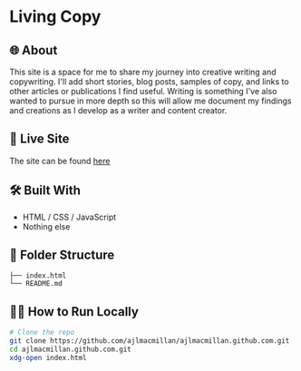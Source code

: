 # Living Copy

## 🌐 About

This site is a space for me to share my journey into creative writing and copywriting.
I'll add short stories, blog posts, samples of copy, and links to other articles or
publications I find useful. Writing is something I've also wanted to pursue in more
depth so this will allow me document my findings and creations as I develop as a writer
and content creator.

## 🚀 Live Site

The site can be found [here](https://ajlmacmillan.github.io/)

## 🛠️ Built With

-   HTML / CSS / JavaScript
-   Nothing else

## 📁 Folder Structure

```text
├── index.html
└── README.md
```

## 🧑‍💻 How to Run Locally

```bash
# Clone the repo
git clone https://github.com/ajlmacmillan/ajlmacmillan.github.com.git
cd ajlmacmillan.github.com.git
xdg-open index.html
```
